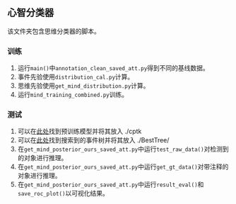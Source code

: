 ## 心智分类器

该文件夹包含思维分类器的脚本。

### 训练

1. 运行`main()`中`annotation_clean_saved_att.py`得到不同的基线数据。
2. 事件先验使用`distribution_cal.py`计算。
3. 思维先验使用`get_mind_distribution.py`计算。
4. 运行`mind_training_combined.py`训练。

### 测试

1. 可以在[此处](https://github.com/LifengFan/Triadic-Belief-Dynamics/blob/main/src/mind_classfier/xxxx)找到预训练模型并将其放入 ./cptk
2. 可以在[此处](https://github.com/LifengFan/Triadic-Belief-Dynamics/blob/main/src/mind_classfier/xxxx)找到搜索到的事件树并将其放入
   ./BestTree/
3. 在`get_mind_posterior_ours_saved_att.py`中运行`test_raw_data()`对检测到的对象进行推理。
4. 在`get_mind_posterior_ours_saved_att.py`中运行`get_gt_data()`对带注释的对象进行推理。
5. 在`get_mind_posterior_ours_saved_att.py`中运行`result_eval()`和`save_roc_plot()`以可视化结果。



